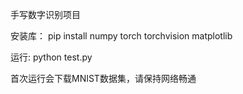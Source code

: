 

手写数字识别项目


安装库：
pip install numpy torch torchvision matplotlib


运行:
python test.py


首次运行会下载MNIST数据集，请保持网络畅通
